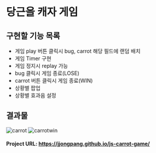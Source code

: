 # 당근을 캐자 게임

## 구현할 기능 목록
+ 게임 play 버튼 클릭시 bug, carrot 해당 필드에 랜덤 배치
+ 게임 Timer 구현
+ 게임 정지시 replay 가능
+ bug 클릭시 게임 종료(LOSE)
+ carrot 버튼 클릭시 게임 종료(WIN)
+ 상황별 팝업
+ 상황별 효과음 설정

## 결과물
![carrot](https://user-images.githubusercontent.com/68219486/92107864-6d1a6800-ee21-11ea-8dcd-6a875ac165af.JPG)
![carrotwin](https://user-images.githubusercontent.com/68219486/92107869-6ee42b80-ee21-11ea-9956-ba7a069ef2ec.JPG)
#### Project URL: https://jjongpang.github.io/js-carrot-game/


